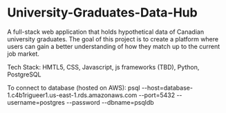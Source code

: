 # University-Graduates-Data-Hub
A full-stack web application that holds hypothetical data of Canadian university graduates. The goal of this project is to create a platform where users can gain a better understanding of how they match up to the current job market.

Tech Stack: HMTL5, CSS, Javascript, js frameworks (TBD), Python, PostgreSQL

To connect to database (hosted on AWS): psql --host=database-1.c4b1rigueer1.us-east-1.rds.amazonaws.com --port=5432 --username=postgres --password --dbname=psqldb


